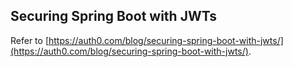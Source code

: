 ## Securing Spring Boot with JWTs

Refer to [https://auth0.com/blog/securing-spring-boot-with-jwts/](https://auth0.com/blog/securing-spring-boot-with-jwts/).